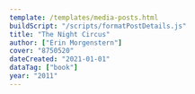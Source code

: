 ```yaml
---
template: /templates/media-posts.html
buildScript: "/scripts/formatPostDetails.js"
title: "The Night Circus"
author: ["Erin Morgenstern"]
cover: "8750520"
dateCreated: "2021-01-01"
dataTag: ["book"]
year: "2011"
---
```

